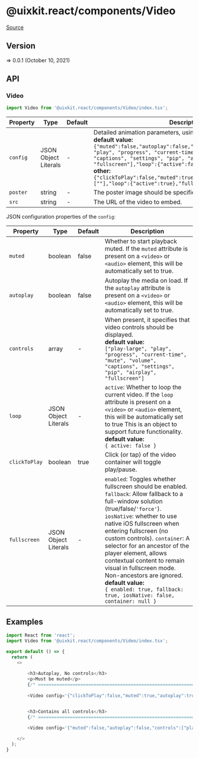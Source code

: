 # @uixkit.react/components/Video

[Source](https://github.com/xizon/uix-kit-react/tree/main/src/client/components/Video)

## Version

=> 0.0.1 (October 10, 2021)

## API

### Video
```js
import Video from '@uixkit.react/components/Video/index.tsx';
```
| Property | Type | Default | Description |
| --- | --- | --- | --- |
| `config` | JSON Object Literals  | - | Detailed animation parameters, using JSON string format.<br />**default value:**<br />`{"muted":false,"autoplay":false,"controls":["play-large", "play", "progress", "current-time", "mute", "volume", "captions", "settings", "pip", "airplay", "fullscreen"],"loop":{"active":false}}` <br />**other:**<br />`{"clickToPlay":false,"muted":true,"autoplay":true,"controls":[""],"loop":{"active":true},"fullscreen":{"enabled": false}}` |
| `poster` | string  | - | The poster image should be specified. |
| `src` | string  | - | The URL of the video to embed. |



JSON configuration properties of the `config`:

| Property | Type | Default | Description |
| --- | --- | --- | --- |
| `muted` | boolean | false | Whether to start playback muted. If the `muted` attribute is present on a `<video>` or `<audio>` element, this will be automatically set to true. |
| `autoplay` | boolean | false | Autoplay the media on load. If the `autoplay` attribute is present on a `<video>` or `<audio>` element, this will be automatically set to true. |
| `controls`  | array | - | When present, it specifies that video controls should be displayed. <br />**default value:**<br />`["play-large", "play", "progress", "current-time", "mute", "volume", "captions", "settings", "pip", "airplay", "fullscreen"]` |
| `loop` | JSON Object Literals | - | `active`: Whether to loop the current video. If the `loop` attribute is present on a `<video>` or `<audio>` element, this will be automatically set to true This is an object to support future functionality. <br />**default value:**<br />`{ active: false }` |
| `clickToPlay` | boolean | true | Click (or tap) of the video container will toggle play/pause.  |
| `fullscreen` | JSON Object Literals | - | `enabled`: Toggles whether fullscreen should be enabled. `fallback`: Allow fallback to a full-window solution (true/false/`'force'`). `iosNative`: whether to use native iOS fullscreen when entering fullscreen (no custom controls). `container`: A selector for an ancestor of the player element, allows contextual content to remain visual in fullscreen mode. Non-ancestors are ignored.<br />**default value:**<br />`{ enabled: true, fallback: true, iosNative: false, container: null }` |



## Examples

```js
import React from 'react';
import Video from '@uixkit.react/components/Video/index.tsx';

export default () => {
  return (
    <>
	  
		<h3>Autoplay, No controls</h3>
		<p>Must be muted</p>
		{/* ================================================================== */} 
		
		<Video config='{"clickToPlay":false,"muted":true,"autoplay":true,"controls":[""],"loop":{"active":true},"fullscreen":{"enabled": false}}' poster="/assets/videos/480x270/demo.jpg" src="/assets/videos/480x270/demo.mp4" />


		<h3>Contains all controls</h3>
		{/* ================================================================== */} 

		<Video config='{"muted":false,"autoplay":false,"controls":["play-large", "play", "progress", "current-time", "mute", "volume", "captions", "settings", "pip", "airplay", "fullscreen"],"loop":{"active":false}}' src="/assets/videos/1440x1050/demo.mp4" />
	  
    </>
  );
}

```
